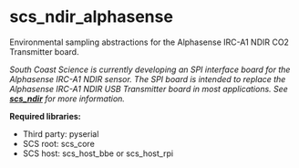 # scs_ndir_alphasense
Environmental sampling abstractions for the Alphasense IRC-A1 NDIR CO2 Transmitter board.

_South Coast Science is currently developing an SPI interface board for the Alphasense IRC-A1 NDIR sensor. The SPI 
board is intended to replace the Alphasense IRC-A1 NDIR USB Transmitter board in most applications. See
**[scs_ndir](https://github.com/south-coast-science/scs_ndir)** for more information._

**Required libraries:** 

* Third party: pyserial
* SCS root: scs_core
* SCS host: scs_host_bbe or scs_host_rpi
